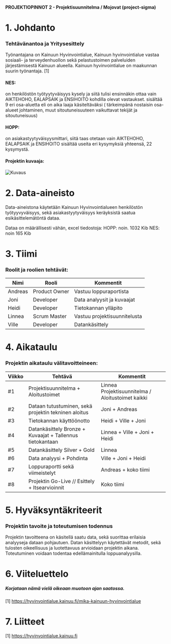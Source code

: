 #### PROJEKTIOPINNOT 2 - Projektisuunnitelma / Mojovat (project-sigma)

# 1. Johdanto
### Tehtävänantoa ja Yritysesittely

Työnantajana on Kainuun Hyvinvointialue, Kainuun hyvinvointialue vastaa so­siaa­li- ja ter­vey­den­huol­lon sekä pe­las­tus­toi­men pal­ve­luiden järjestämisestä Kainuun alueella. Kainuun hyvinvointialue on maakunnan suurin työnantaja. [1]

#### NES:

on henkilöstön työtyytyväisyys kysely ja siitä tulisi ensinnäkin ottaa vain AIKTEHOHO, EALAPSAIK ja ENSIHOITO kohdilla olevat vastaukset.
sisältää 9 eri osa-aluetta eli on aika laaja käsiteltäväksi ( tärkeimpänä nostaisin osa-alueet johtaminen, muut sitoutuneisuuteen vaikuttavat tekijät ja sitoutuneisuus)


#### HOPP:

on asiakastyytyväisyysmittari, siitä taas otetaan vain AIKTEHOHO, EALAPSAIK ja ENSIHOITO
sisältää useita eri kysymyksiä yhteensä,  22 kysymystä.

#### Projektin kuvaaja:

![Kuvaus](https://gitlab.dclabra.fi/wiki/uploads/c29d6923-c189-4c7c-a000-eb54c5c79b3f.png)

# 2. Data-aineisto
Data-aineistona käytetään Kainuun Hyvinvointialueen henkilöstön työtyyvyväisyys, sekä asiakastyytyväisyys keräyksistä saatua esikäsittelemätöntä dataa. 

Dataa on määrällisesti vähän, excel tiedostoja: 
HOPP: noin. 1032 Kib 
NES: noin 165 Kib

# 3. Tiimi
### Roolit ja roolien tehtävät:

| Nimi     | Rooli           | Kommentit                        |
| -------- | ------------    |------------------------------    |
| Andreas  | Product Owner   | Vastuu loppuraportista           |
| Joni     | Developer       | Data analyysit ja kuvaajat       |
| Heidi    | Developer       | Tietokannan ylläpito             |
| Linnea   | Scrum Master    | Vastuu projektisuunnitelusta     |
| Ville    | Developer       | Datankäsittely                   |

# 4. Aikataulu
### Projektin aikataulu välitavoitteineen:

| Viikko   | Tehtävä                                                    | Kommentit                                         |
| -------- | -------------------------------                            |----------                                         |
| #1       | Projektisuunnitelma + Aloitustoimet                        | Linnea Projektisuunnitelma / Aloitustoimet kaikki |
| #2       | Dataan tutustuminen, sekä projektin tekninen aloitus       | Joni  + Andreas                                   |
| #3       | Tietokannan käyttöönotto                                   | Heidi + Ville + Joni                              |
| #4       | Datankäsittely Bronze  + Kuvaajat + Tallennus tietokantaan | Linnea + Ville + Joni + Heidi                     |
| #5       | Datankäsittely Silver  + Gold                              | Linnea                                            |
| #6       | Data analyysi + Pohdinta                                   | Ville + Joni + Heidi                              |
| #7       | Loppuraportti sekä viimeistelyt                            | Andreas + koko tiimi                              |
| #8       | Projektin Go-Live // Esittely + Itsearvioinnit             | Koko tiimi                                        |


# 5. Hyväksyntäkriteerit
###  Projektin tavoite ja toteutumisen todennus

Projektin tavoitteena on käsitellä saatu data, sekä suorittaa erilaisia analyyseja dataan pohjautuen. Datan käsittelyyn käytettävät metodit, sekä tulosten oikeellisuus ja luotettavuus arvioidaan projektin aikana. Toteutuminen voidaan todentaa edellämainitulla loppuanalyysilla. 

# 6. Viiteluettelo 
##### Korjataan nämä vielä oikeaan muotoon ajan saatossa. 

[1] https://hyvinvointialue.kainuu.fi/mika-kainuun-hyvinvointialue

# 7. Liitteet

[1] https://hyvinvointialue.kainuu.fi